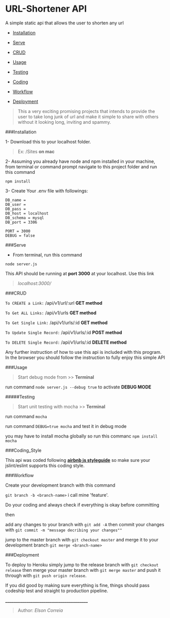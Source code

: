 # URL-Shortener API
A simple static api that allows the user to shorten any url

* [Installation](#installation)

* [Serve](#Serve)

* [CRUD](#CRUD)

* [Usage](#Usage)

* [Testing](#Testing)

* [Coding](#Coding)

* [Workflow](#Workflow)

* [Deployment](#Deployment)


>This a very exciting promising projects that intends to provide the user to take long junk of url and make it simple to share with others without it looking long, inviting and spammy.

###Installation

1- Download this to your localhost folder. 
> Ex: /Sites **on mac**

2- Assuming you already have node and npm installed in your machine, 
from terminal or command prompt navigate to this project folder and
run this command

``npm install``

3- Create Your .env file with followings:

```.env
DB_name = 
DB_user = 
DB_pass = 
DB_host = localhost
DB_schema = mysql
DB_port = 3306

PORT = 3000
DEBUG = false
```

###Serve

* From terminal, run this command

``node server.js``

This API should be running at **port 3000** at your localhost. Use this link 

>_localhost:3000/_

###CRUD

`` To CREATE a Link: ``  /api/v1/url/:url **GET method**

`` To Get ALL Links: ``  /api/v1/urls **GET method**

`` To Get Single Link: ``  /api/v1/urls/:id  **GET method**

`` To Update Single Record: ``  /api/v1/urls/:id **POST method**

`` To DELETE Single Record: ``  /api/v1/urls/:id  **DELETE method**

Any further instruction of how to use this api is included with this program. 
In the browser you should follow the instruction to fully enjoy this simple API

###Usage

> Start debug mode from >> **Terminal**

run command ``node server.js --debug true`` to activate **DEBUG MODE**

#####Testing

> Start unit testing with mocha >> **Terminal**

run command ``mocha``

run command ``DEBUG=true mocha`` and test it in debug mode

you may have to install mocha globally so run this commanc ``npm install mocha``

###Coding_Style

This api was coded following [__airbnb js styleguide__](https://github.com/airbnb/javascript)
so make sure your jslint/eslint supports this coding style.

###Workflow

Create your development branch with this command

``git branch -b <branch-name>`` i call mine 'feature'.

Do your coding and always check if everything is okay before committing

then

add any changes to your branch with ``git add -A`` then commit your 
changes with ``git commit -m "message decribing your changes""``

jump to the master branch with ``git checkout master``
and merge it to your development branch ``git merge <branch-name>``

###Deployment

To deploy to Heroku simply jump to the release branch with ``git checkout release``
then merge your master branch with ``git merge master`` and push it through with
``git push origin release``.

If you did good by making sure everything is fine, things should pass codeship test
and straight to production pipeline.

**_______________________________________**

> Author: _Elson Correia_
